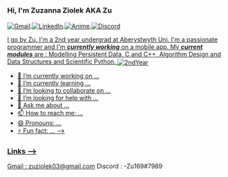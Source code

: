 ### Hi, I'm Zuzanna Ziolek AKA Zu

<!-- Pretty links 
<a href="" target="blank"><img align="center" 
src="" title = ""/>       -->
<p align="left">
<a href="https://github.com/zu169/zu169/blob/main/README.md#links" target="blank"><img align="center" 
src="https://img.shields.io/badge/Gmail-D14836?style=for-the-badge&logo=gmail&logoColor=white" title = "Gmail"/>
<a href="https://www.linkedin.com/in/zuzanna-ziolek-147384255/" target="blank"><img align="center" 
src="https://img.shields.io/badge/LinkedIn-0077B5?style=for-the-badge&logo=linkedin&logoColor=white" title = "LinkedIn"/>
<a href="https://myanimelist.net/profile/zuabo" target="blank"><img align="center" 
src="https://img.shields.io/badge/Myanimelist-2E51A2?style=for-the-badge&logo=myanimelist&logoColor=white" title = "Anime"/>
<a href="https://github.com/zu169/zu169/blob/main/README.md#links" target="blank"><img align="center" 
src="https://img.shields.io/badge/Discord-7289DA?style=for-the-badge&logo=discord&logoColor=white" title = "Discord"/>
</p>
  
I go by Zu, I'm a 2nd year undergrad at Aberystwyth Uni. I'm a passionate programmer and I'm ***currently working*** on a mobile app. 
My ***current modules*** are : Modelling Persistent Data, C and C++, Algorithm Design and Data Structures and Scientific Python. 
  <a href="https://github.com/zu169/2ndYearUniWork" target="blank"><img align="center" 
src="https://img.shields.io/badge/GitHub-100000?style=for-the-badge&logo=github&logoColor=white" title = "2ndYear"/>  


- 🔭 I’m currently working on ...
- 🌱 I’m currently learning ...
- 👯 I’m looking to collaborate on ...
- 🤔 I’m looking for help with ...
- 💬 Ask me about ...
- 📫 How to reach me: ...
- 😄 Pronouns: ...
- ⚡ Fun fact: ...
-->
  
### Links -->
  Gmail : zuziolek03@gmail.com
  Discord : -Zu169#7989
